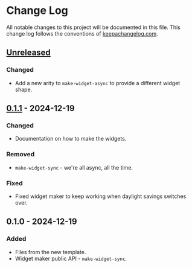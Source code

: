 # Change Log
All notable changes to this project will be documented in this file. This change log follows the conventions of [keepachangelog.com](http://keepachangelog.com/).

## [Unreleased]
### Changed
- Add a new arity to `make-widget-async` to provide a different widget shape.

## [0.1.1] - 2024-12-19
### Changed
- Documentation on how to make the widgets.

### Removed
- `make-widget-sync` - we're all async, all the time.

### Fixed
- Fixed widget maker to keep working when daylight savings switches over.

## 0.1.0 - 2024-12-19
### Added
- Files from the new template.
- Widget maker public API - `make-widget-sync`.

[Unreleased]: https://github.com/benjaminbinford/day18/compare/0.1.1...HEAD
[0.1.1]: https://github.com/benjaminbinford/day18/compare/0.1.0...0.1.1
